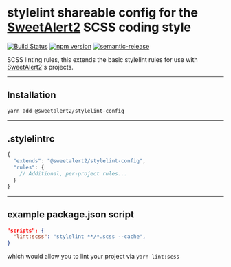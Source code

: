 # stylelint shareable config for the [SweetAlert2](https://github.com/sweetalert2/sweetalert2) SCSS coding style

[![Build Status](https://github.com/sweetalert2/stylelint-config/workflows/build/badge.svg)](https://github.com/sweetalert2/stylelint-config/actions)
[![npm version](https://img.shields.io/npm/v/@sweetalert2/stylelint-config.svg)](https://www.npmjs.com/package/@sweetalert2/stylelint-config)
[![semantic-release](https://img.shields.io/badge/%20%20%F0%9F%93%A6%F0%9F%9A%80-semantic--release-e10079.svg)](https://github.com/sweetalert2/stylelint-config/blob/main/CHANGELOG.md)


SCSS linting rules, this extends the basic stylelint rules for use with [SweetAlert2](https://github.com/sweetalert2/sweetalert2)'s projects.

---
## Installation

```sh
yarn add @sweetalert2/stylelint-config
```


---

## .stylelintrc

```js
{
  "extends": "@sweetalert2/stylelint-config",
  "rules": {
    // Additional, per-project rules...
  }
}
```

---

## example package.json script

```json
"scripts": {
  "lint:scss": "stylelint **/*.scss --cache",
}
```

which would allow you to lint your project via `yarn lint:scss`
